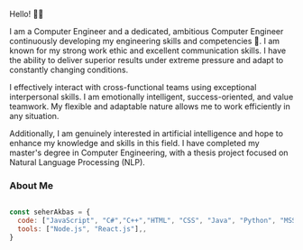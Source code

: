 
Hello! 👋👋

I am a Computer Engineer and a dedicated, ambitious Computer Engineer continuously developing my engineering skills and competencies 🚀.
I am known for my strong work ethic and excellent communication skills. I have the ability to deliver superior results under extreme pressure and adapt to constantly changing conditions.

I effectively interact with cross-functional teams using exceptional interpersonal skills. I am emotionally intelligent, success-oriented, and value teamwork.
My flexible and adaptable nature allows me to work efficiently in any situation.

Additionally, I am genuinely interested in artificial intelligence and hope to enhance my knowledge and skills in this field.
I have completed my master's degree in Computer Engineering, with a thesis project focused on Natural Language Processing (NLP).

### About Me

```javascript

const seherAkbas = {
  code: ["JavaScript", "C#","C++","HTML", "CSS", "Java", "Python", "MSSQL", "PostgreSQL"],
  tools: ["Node.js", "React.js"],,
}

